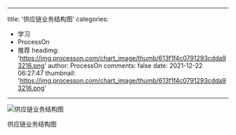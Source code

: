 
---
title: '供应链业务结构图'
categories: 
 - 学习
 - ProcessOn
 - 推荐
headimg: 'https://img.processon.com/chart_image/thumb/613f1f4c0791293cdda93216.png'
author: ProcessOn
comments: false
date: 2021-12-22 06:27:47
thumbnail: 'https://img.processon.com/chart_image/thumb/613f1f4c0791293cdda93216.png'
---

<div>   
<img class="thumb" alt="供应链业务结构图" src="https://img.processon.com/chart_image/thumb/613f1f4c0791293cdda93216.png" referrerpolicy="no-referrer">
<p>供应链业务结构图</p>  
</div>
            